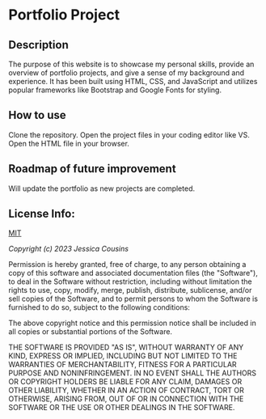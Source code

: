 # Portfolio Project

## Description

The purpose of this website is to showcase my personal skills, provide an overview of portfolio projects, and give a sense of my background and experience. It has been built using HTML, CSS, and JavaScript and utilizes popular frameworks like Bootstrap and Google Fonts for styling.

## How to use

Clone the repository. Open the project files in your coding editor like VS. Open the HTML file in your browser.

## Roadmap of future improvement

Will update the portfolio as new projects are completed.

## License Info:

[MIT](https://choosealicense.com/licenses/mit/)

_Copyright (c) 2023 Jessica Cousins_

Permission is hereby granted, free of charge, to any person obtaining a copy
of this software and associated documentation files (the "Software"), to deal
in the Software without restriction, including without limitation the rights
to use, copy, modify, merge, publish, distribute, sublicense, and/or sell
copies of the Software, and to permit persons to whom the Software is
furnished to do so, subject to the following conditions:

The above copyright notice and this permission notice shall be included in all
copies or substantial portions of the Software.

THE SOFTWARE IS PROVIDED "AS IS", WITHOUT WARRANTY OF ANY KIND, EXPRESS OR
IMPLIED, INCLUDING BUT NOT LIMITED TO THE WARRANTIES OF MERCHANTABILITY,
FITNESS FOR A PARTICULAR PURPOSE AND NONINFRINGEMENT. IN NO EVENT SHALL THE
AUTHORS OR COPYRIGHT HOLDERS BE LIABLE FOR ANY CLAIM, DAMAGES OR OTHER
LIABILITY, WHETHER IN AN ACTION OF CONTRACT, TORT OR OTHERWISE, ARISING FROM,
OUT OF OR IN CONNECTION WITH THE SOFTWARE OR THE USE OR OTHER DEALINGS IN THE
SOFTWARE.
